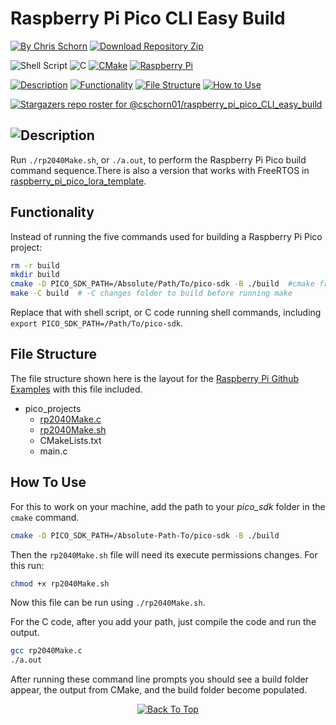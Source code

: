 # Raspberry Pi Pico CLI Easy Build

[![By Chris Schorn](https://img.shields.io/badge/Author-Chris_Schorn-FFFFFF?style=for-the-badge)](https://github.com/cschorn01)
[![Download Repository Zip](https://img.shields.io/badge/Download_Repository_Zip-FFFFFF?style=for-the-badge)]([https://github.com/new?template_name=Lora_Pico_Driver&template_owner=cschorn01](https://github.com/cschorn01/raspberry_pi_pico_CLI_easy_build/archive/refs/heads/main.zip))

![Shell Script](https://img.shields.io/badge/shell_script-%23121011.svg?style=for-the-badge&logo=gnu-bash&logoColor=white)
![C](https://img.shields.io/badge/c-%2300599C.svg?style=for-the-badge&logo=c&logoColor=white)
[![CMake](https://img.shields.io/badge/CMake-%23008FBA.svg?style=for-the-badge&logo=cmake&logoColor=white)](https://cmake.org/)
[![Raspberry Pi](https://img.shields.io/badge/-RaspberryPi-C51A4A?style=for-the-badge&logo=Raspberry-Pi)](https://www.raspberrypi.com/products/raspberry-pi-pico/)
<!-- [![MIT License](https://img.shields.io/badge/License-MIT-A31B34?style=for-the-badge)](https://mit-license.org/) -->
<!-- [![Semtech LoRa](https://img.shields.io/badge/LoRa-1CAEED?style=for-the-badge)](https://www.semtech.com/lora)
[![FreeRTOS](https://img.shields.io/badge/FreeRTOS-5CBA5B?style=for-the-badge)](https://www.freertos.org/) -->

[![Description](https://img.shields.io/badge/Description-FFFFFF?style=for-the-badge)](https://github.com/cschorn01/raspberry_pi_pico_CLI_easy_build/tree/main#description)
[![Functionality](https://img.shields.io/badge/Functionality-FFFFFF?style=for-the-badge)](https://github.com/cschorn01/raspberry_pi_pico_CLI_easy_build/tree/main#functionality)
[![File Structure](https://img.shields.io/badge/file_structure-FFFFFF?style=for-the-badge)](https://github.com/cschorn01/raspberry_pi_pico_CLI_easy_build/tree/main#file-structure)
[![How to Use](https://img.shields.io/badge/how_to_use-FFFFFF?style=for-the-badge)](https://github.com/cschorn01/raspberry_pi_pico_CLI_easy_build/tree/main#how-to-use)

[![Stargazers repo roster for @cschorn01/raspberry_pi_pico_CLI_easy_build](https://reporoster.com/stars/cschorn01/raspberry_pi_pico_CLI_easy_build)](https://github.com/cschorn01/raspberry_pi_pico_CLI_easy_build/stargazers)

## ![Description](https://img.shields.io/badge/Description-FFFFFF?style=for-the-badge)
Run `./rp2040Make.sh`, or `./a.out`, to perform the Raspberry Pi Pico build command sequence.There is also a version that works with FreeRTOS in [raspberry_pi_pico_lora_template](https://github.com/cschorn01/raspberry_pi_pico_lora_template/blob/main/README.md).


## Functionality

Instead of running the five commands used for building a Raspberry Pi Pico project:
```bash
rm -r build
mkdir build
cmake -D PICO_SDK_PATH=/Absolute/Path/To/pico-sdk -B ./build  #cmake from project folder into build folder
make -C build  # -C changes folder to build before running make
```
Replace that with shell script, or C code running shell commands, including `export PICO_SDK_PATH=/Path/To/pico-sdk`.

## File Structure

The file structure shown here is the layout for the [Raspberry Pi Github Examples](https://github.com/raspberrypi/pico-examples/tree/master) with this file included.

- pico_projects
    - [rp2040Make.c](https://github.com/cschorn01/raspberry_pi_pico_CLI_easy_build/blob/main/rp2040Make.c)
    - [rp2040Make.sh](https://github.com/cschorn01/raspberry_pi_pico_CLI_easy_build/blob/main/rp2040Make.sh)
    - CMakeLists.txt
    - main.c

## How To Use

For this to work on your machine, add the path to your *pico_sdk* folder in the `cmake` command.

```bash
cmake -D PICO_SDK_PATH=/Absolute-Path-To/pico-sdk -B ./build
```

Then the `rp2040Make.sh` file will need its execute permissions changes. For this run:

```bash
chmod +x rp2040Make.sh
```
Now this file can be run using `./rp2040Make.sh`.

For the C code, after you add your path, just compile the code and run the output.

```bash
gcc rp2040Make.c
./a.out
```

After running these command line prompts you should see a build folder appear, the output from CMake, and the build folder become populated.
  
<div align="center" dir="auto">
  <a href="https://github.com/cschorn01/raspberry_pi_pico_CLI_easy_build">
    <img src="https://img.shields.io/badge/Back_To_Top-FFFFFF?style=for-the-badge" alt="Back To Top">
  </a>
</div>
